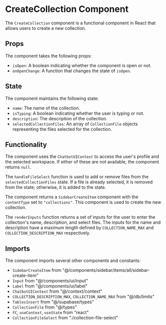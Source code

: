# CreateCollection Component

The `CreateCollection` component is a functional component in React that allows users to create a new collection.

## Props

The component takes the following props:

- `isOpen`: A boolean indicating whether the component is open or not.
- `onOpenChange`: A function that changes the state of `isOpen`.

## State

The component maintains the following state:

- `name`: The name of the collection.
- `isTyping`: A boolean indicating whether the user is typing or not.
- `description`: The description of the collection.
- `selectedCollectionFiles`: An array of `CollectionFile` objects representing the files selected for the collection.

## Functionality

The component uses the `ChatbotUIContext` to access the user's profile and the selected workspace. If either of these are not available, the component returns `null`.

The `handleFileSelect` function is used to add or remove files from the `selectedCollectionFiles` state. If a file is already selected, it is removed from the state; otherwise, it is added to the state.

The component returns a `SidebarCreateItem` component with the `contentType` set to `"collections"`. This component is used to create the new collection.

The `renderInputs` function returns a set of inputs for the user to enter the collection's name, description, and select files. The inputs for the name and description have a maximum length defined by `COLLECTION_NAME_MAX` and `COLLECTION_DESCRIPTION_MAX` respectively.

## Imports

The component imports several other components and constants:

- `SidebarCreateItem` from "@/components/sidebar/items/all/sidebar-create-item"
- `Input` from "@/components/ui/input"
- `Label` from "@/components/ui/label"
- `ChatbotUIContext` from "@/context/context"
- `COLLECTION_DESCRIPTION_MAX`, `COLLECTION_NAME_MAX` from "@/db/limits"
- `TablesInsert` from "@/supabase/types"
- `CollectionFile` from "@/types"
- `FC`, `useContext`, `useState` from "react"
- `CollectionFileSelect` from "./collection-file-select"